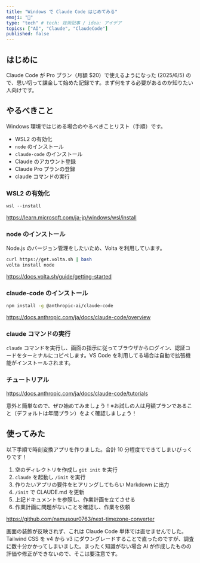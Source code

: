 ```yaml
---
title: "Windows で Claude Code はじめてみる"
emoji: "🔰"
type: "tech" # tech: 技術記事 / idea: アイデア
topics: ["AI", "Claude", "ClaudeCode"]
published: false
---
```


## はじめに

Claude Code が Pro プラン（月額 $20）で使えるようになった (2025/6/5) ので、思い切って課金して始めた記録です。まず何をする必要があるのか知りたい人向けです。

## やるべきこと

Windows 環境ではじめる場合のやるべきことリスト（手順）です。

- WSL2 の有効化
- `node` のインストール
- `claude-code` のインストール
- Claude のアカウント登録
- Claude Pro プランの登録
- claude コマンドの実行

### WSL2 の有効化

```powershell
wsl --install
```

https://learn.microsoft.com/ja-jp/windows/wsl/install

### node のインストール

Node.js のバージョン管理をしたいため、Volta を利用しています。

```bash
curl https://get.volta.sh | bash
volta install node
```

https://docs.volta.sh/guide/getting-started

### claude-code のインストール

```bash
npm install -g @anthropic-ai/claude-code
```

https://docs.anthropic.com/ja/docs/claude-code/overview

### claude コマンドの実行

`claude` コマンドを実行し、画面の指示に従ってブラウザからログイン、認証コードをターミナルにコピペします。VS Code を利用してる場合は自動で拡張機能がインストールされます。

### チュートリアル

https://docs.anthropic.com/ja/docs/claude-code/tutorials

意外と簡単なので、ぜひ始めてみましょう！※お試しの人は月額プランであること（デフォルトは年間プラン）をよく確認しましょう！

## 使ってみた

以下手順で時刻変換アプリを作りました。合計 10 分程度でできてしまいびっくりです！

1. 空のディレクトリを作成し `git init` を実行
1. `claude` を起動し `/init` を実行
1. 作りたいアプリの要件をヒアリングしてもらい Markdown に出力
1. `/init` で CLAUDE.md を更新
1. 上記ドキュメントを参照し、作業計画を立てさせる
1. 作業計画に問題がないことを確認し、作業を依頼

https://github.com/namusour0763/next-timezone-converter

画面の装飾が反映されず、これは Claude Code 単体では直せませんでした。Tailwind CSS を v4 から v3 にダウングレードすることで直ったのですが、調査に数十分かかってしまいました。まったく知識がない場合 AI が作成したものの評価や修正ができないので、そこは要注意です。
